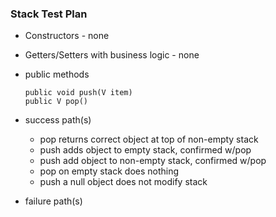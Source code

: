 ### Stack Test Plan

- Constructors - none
- Getters/Setters with business logic - none
- public methods

  ```
  public void push(V item)
  public V pop()
  ```

- success path(s)
    - pop returns correct object at top of non-empty stack 
    - push adds object to empty stack, confirmed w/pop 
    - push add object to non-empty stack, confirmed w/pop 
    - pop on empty stack does nothing 
    - push a null object does not modify stack

- failure path(s)
    
